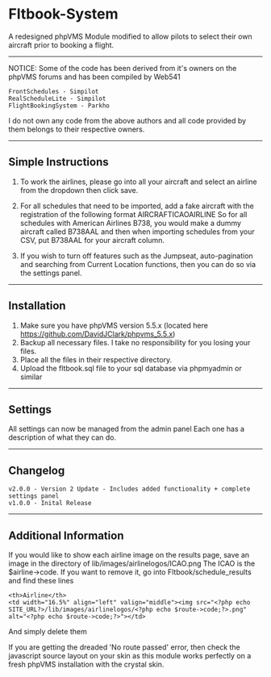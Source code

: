 # Fltbook-System
A redesigned phpVMS Module modified to allow pilots to select their own aircraft prior to booking a flight.

--------------------
NOTICE: Some of the code has been derived from it's owners on the phpVMS forums and has been compiled by Web541

	FrontSchedules - Simpilot
    RealScheduleLite - Simpilot
    FlightBookingSystem - Parkho
    
    
I do not own any code from the above authors and all code provided by them belongs to their respective owners.

----------------------
Simple Instructions
----------------------
1. To work the airlines, please go into all your aircraft and select an airline from the dropdown then click save.

2. For all schedules that need to be imported, add a fake aircraft with the registration of the following format AIRCRAFTICAOAIRLINE
So for all schedules with American Airlines B738, you would make a dummy aircraft called B738AAL and then when importing schedules from your CSV, put B738AAL for your aircraft column.

3. If you wish to turn off features such as the Jumpseat, auto-pagination and searching from Current Location functions, then you can do so via the settings panel.

----------------------
 Installation
----------------------
1. Make sure you have phpVMS version 5.5.x (located here https://github.com/DavidJClark/phpvms_5.5.x)
2. Backup all necessary files. I take no responsibility for you losing your files.
3. Place all the files in their respective directory.
4. Upload the fltbook.sql file to your sql database via phpmyadmin or similar

---------------------
Settings
----------------------
All settings can now be managed from the admin panel
Each one has a description of what they can do.

----------------------
Changelog
----------------------
	v2.0.0 - Version 2 Update - Includes added functionality + complete settings panel
	v1.0.0 - Inital Release

----------------------
Additional Information
----------------------
If you would like to show each airline image on the results page, save an image in the directory of lib/images/airlinelogos/ICAO.png
The ICAO is the $airline->code. 
If you want to remove it, go into Fltbook/schedule_results and find these lines

	<th>Airline</th>
	<td width="16.5%" align="left" valign="middle"><img src="<?php echo SITE_URL?>/lib/images/airlinelogos/<?php echo $route->code;?>.png" alt="<?php echo $route->code;?>"></td>

And simply delete them

If you are getting the dreaded 'No route passed' error, then check the javascript source layout on your skin as this module works perfectly on a fresh phpVMS installation with the crystal skin.
